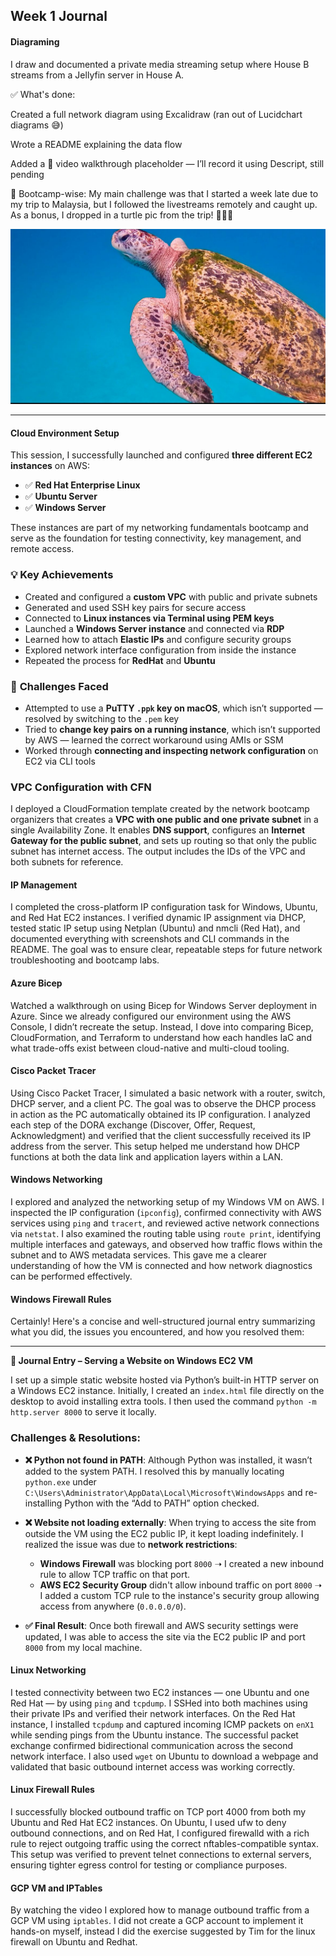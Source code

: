 ## Week 1 Journal 

#### Diagraming

I draw and documented a private media streaming setup where House B streams from a Jellyfin server in House A. 

✅ What's done:

Created a full network diagram using Excalidraw (ran out of Lucidchart diagrams 😅)

Wrote a README explaining the data flow

Added a 🎥 video walkthrough placeholder — I’ll record it using Descript, still pending

🐢 Bootcamp-wise: My main challenge was that I started a week late due to my trip to Malaysia, but I followed the livestreams remotely and caught up.
As a bonus, I dropped in a turtle pic from the trip! 🐢📸🌴

![turtle](assets/turtle.jpeg)

---

#### Cloud Environment Setup

This session, I successfully launched and configured **three different EC2 instances** on AWS:

* ✅ **Red Hat Enterprise Linux**
* ✅ **Ubuntu Server**
* ✅ **Windows Server**

These instances are part of my networking fundamentals bootcamp and serve as the foundation for testing connectivity, key management, and remote access.


### 💡 **Key Achievements**

* Created and configured a **custom VPC** with public and private subnets
* Generated and used SSH key pairs for secure access
* Connected to **Linux instances via Terminal using PEM keys**
* Launched a **Windows Server instance** and connected via **RDP**
* Learned how to attach **Elastic IPs** and configure security groups
* Explored network interface configuration from inside the instance
* Repeated the process for **RedHat** and **Ubuntu**

### 🚧 **Challenges Faced**

* Attempted to use a **PuTTY `.ppk` key on macOS**, which isn’t supported — resolved by switching to the `.pem` key
* Tried to **change key pairs on a running instance**, which isn’t supported by AWS — learned the correct workaround using AMIs or SSM
* Worked through **connecting and inspecting network configuration** on EC2 via CLI tools

### **VPC Configuration with CFN** 

I deployed a CloudFormation template created by the network bootcamp organizers that creates a **VPC with one public and one private subnet** in a single Availability Zone. It enables **DNS support**, configures an **Internet Gateway for the public subnet**, and sets up routing so that only the public subnet has internet access. The output includes the IDs of the VPC and both subnets for reference.

#### IP Management 

I completed the cross-platform IP configuration task for Windows, Ubuntu, and Red Hat EC2 instances. I verified dynamic IP assignment via DHCP, tested static IP setup using Netplan (Ubuntu) and nmcli (Red Hat), and documented everything with screenshots and CLI commands in the README. The goal was to ensure clear, repeatable steps for future network troubleshooting and bootcamp labs.

#### Azure Bicep

Watched a walkthrough on using Bicep for Windows Server deployment in Azure. Since we already configured our environment using the AWS Console, I didn’t recreate the setup. Instead, I dove into comparing Bicep, CloudFormation, and Terraform to understand how each handles IaC and what trade-offs exist between cloud-native and multi-cloud tooling.

#### Cisco Packet Tracer

Using Cisco Packet Tracer, I simulated a basic network with a router, switch, DHCP server, and a client PC. The goal was to observe the DHCP process in action as the PC automatically obtained its IP configuration. I analyzed each step of the DORA exchange (Discover, Offer, Request, Acknowledgment) and verified that the client successfully received its IP address from the server. This setup helped me understand how DHCP functions at both the data link and application layers within a LAN.

#### Windows Networking 

I explored and analyzed the networking setup of my Windows VM on AWS. I inspected the IP configuration (`ipconfig`), confirmed connectivity with AWS services using `ping` and `tracert`, and reviewed active network connections via `netstat`. I also examined the routing table using `route print`, identifying multiple interfaces and gateways, and observed how traffic flows within the subnet and to AWS metadata services. This gave me a clearer understanding of how the VM is connected and how network diagnostics can be performed effectively.

#### Windows Firewall Rules

Certainly! Here's a concise and well-structured journal entry summarizing what you did, the issues you encountered, and how you resolved them:

---

**📓 Journal Entry – Serving a Website on Windows EC2 VM**

I set up a simple static website hosted via Python’s built-in HTTP server on a Windows EC2 instance. Initially, I created an `index.html` file directly on the desktop to avoid installing extra tools. I then used the command `python -m http.server 8000` to serve it locally.

### Challenges & Resolutions:

* **❌ Python not found in PATH**: Although Python was installed, it wasn’t added to the system PATH. I resolved this by manually locating `python.exe` under `C:\Users\Administrator\AppData\Local\Microsoft\WindowsApps` and re-installing Python with the “Add to PATH” option checked.

* **❌ Website not loading externally**: When trying to access the site from outside the VM using the EC2 public IP, it kept loading indefinitely. I realized the issue was due to **network restrictions**:

  * **Windows Firewall** was blocking port `8000` ➝ I created a new inbound rule to allow TCP traffic on that port.
  * **AWS EC2 Security Group** didn't allow inbound traffic on port `8000` ➝ I added a custom TCP rule to the instance's security group allowing access from anywhere (`0.0.0.0/0`).

* **✅ Final Result**: Once both firewall and AWS security settings were updated, I was able to access the site via the EC2 public IP and port `8000` from my local machine.

#### Linux Networking 

I tested connectivity between two EC2 instances — one Ubuntu and one Red Hat — by using `ping` and `tcpdump`. I SSHed into both machines using their private IPs and verified their network interfaces. On the Red Hat instance, I installed `tcpdump` and captured incoming ICMP packets on `enX1` while sending pings from the Ubuntu instance. The successful packet exchange confirmed bidirectional communication across the second network interface. I also used `wget` on Ubuntu to download a webpage and validated that basic outbound internet access was working correctly.

#### Linux Firewall Rules

 I successfully blocked outbound traffic on TCP port 4000 from both my Ubuntu and Red Hat EC2 instances. On Ubuntu, I used ufw to deny outbound connections, and on Red Hat, I configured firewalld with a rich rule to reject outgoing traffic using the correct nftables-compatible syntax. This setup was verified to prevent telnet connections to external servers, ensuring tighter egress control for testing or compliance purposes.

#### GCP VM and IPTables

By watching the video I explored how to manage outbound traffic from a GCP VM using `iptables`. I did not create a GCP account to implement it hands-on myself, instead I did the exercise suggested by Tim for the linux firewall on Ubuntu and Redhat.
